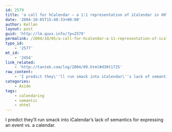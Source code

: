 ```yaml
---
id: 2579
title: 'a call for hCalendar – a 1:1 representation of iCalendar in XHTML'
date: '2004-10-05T15:40:33+00:00'
author: Kellan
layout: post
guid: 'http://lm.quxx.info/?p=2579'
permalink: /2004/10/05/a-call-for-hcalendar-a-11-representation-of-icalendar-in-xhtml/
typo_id:
    - '2577'
mt_id:
    - '2454'
link_related:
    - 'http://tantek.com/log/2004/09.html#d30t1725'
raw_content:
    - 'I predict they\''ll run smack into iCalendar\''s lack of semantics for expressing an event vs. a calendar.'
categories:
    - Aside
tags:
    - calendaring
    - semantic
    - xhtml
---
```


I predict they’ll run smack into iCalendar’s lack of semantics for expressing an event vs. a calendar.